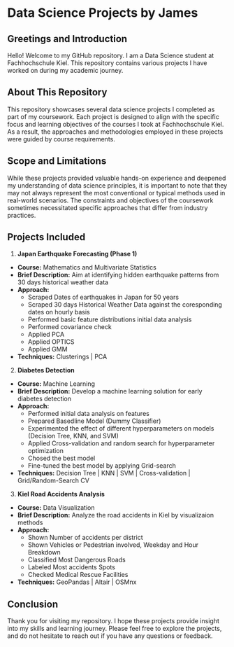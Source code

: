 # Data Science Projects by James


## Greetings and Introduction
Hello! Welcome to my GitHub repository. I am a Data Science student at Fachhochschule Kiel. This repository contains various projects I have worked on during my academic journey.

## About This Repository
This repository showcases several data science projects I completed as part of my coursework. Each project is designed to align with the specific focus and learning objectives of the courses I took at Fachhochschule Kiel. As a result, the approaches and methodologies employed in these projects were guided by course requirements.

## Scope and Limitations
While these projects provided valuable hands-on experience and deepened my understanding of data science principles, it is important to note that they may not always represent the most conventional or typical methods used in real-world scenarios. The constraints and objectives of the coursework sometimes necessitated specific approaches that differ from industry practices.

## Projects Included

1. **Japan Earthquake Forecasting (Phase 1)**

- **Course:** Mathematics and Multivariate Statistics
- **Brief Description:** Aim at identifying hidden earthquake patterns from 30 days historical weather data
- **Approach:**
  - Scraped Dates of earthquakes in Japan for 50 years
  - Scraped 30 days Historical Weather Data against the coresponding dates on hourly basis
  - Performed basic feature distributions initial data analysis
  - Performed covariance check
  - Applied PCA
  - Applied OPTICS
  - Applied GMM
- **Techniques:** Clusterings | PCA

2. **Diabetes Detection**

- **Course:** Machine Learning
- **Brief Description:** Develop a machine learning solution for early diabetes detection
- **Approach:**
  - Performed initial data analysis on features
  - Prepared Basedline Model (Dummy Classifier)
  - Experimented the effect of different hyperparameters on models (Decision Tree, KNN, and SVM)
  - Applied Cross-validation and random search for hyperparameter optimization
  - Chosed the best model
  - Fine-tuned the best model by applying Grid-search
- **Techniques:** Decision Tree | KNN | SVM | Cross-validation | Grid/Random-Search CV

3. **Kiel Road Accidents Analysis**

- **Course:** Data Visualization
- **Brief Description:** Analyze the road accidents in Kiel by visualizaion methods
- **Approach:**
  - Shown Number of accidents per district
  - Shown Vehicles or Pedestrian involved, Weekday and Hour Breakdown
  - Classified Most Dangerous Roads
  - Labeled Most accidents Spots
  - Checked Medical Rescue Facilities
- **Techniques:** GeoPandas | Altair | OSMnx


## Conclusion
Thank you for visiting my repository. I hope these projects provide insight into my skills and learning journey. Please feel free to explore the projects, and do not hesitate to reach out if you have any questions or feedback.
